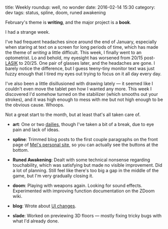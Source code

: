 title: Weekly roundup: well, no wonder
date: 2016-02-14 15:30
category: dev
tags: status, spline, doom, runed awakening

February's theme is **writing**, and the major project is a **book**.

I had a strange week.

I've had frequent headaches since around the end of January, especially when staring at text on a screen for long periods of time, which has made the theme of _writing_ a little difficult.  This week, I finally went to an optometrist.  Lo and behold, my eyesight has worsened from 20/15 post-[LASIK](/blog/2012/10/21/lasik/) to 20/25.  One pair of glasses later, and the headaches are gone.  I barely notice the difference, but I guess teeny-tiny monitor text was just fuzzy enough that I tired my eyes out trying to focus on it all day every day.

I've also been a little disillusioned with drawing lately — it seemed like I couldn't even move the tablet pen how I wanted any more.  This week I discovered I'd somehow turned on the stabilizer (which smooths out your strokes), and it was high enough to mess with me but not high enough to be the obvious cause.  Whoops.

Not a great start to the month, but at least that's all taken care of.

- **art**: One or two [dailies](http://lexyeevee.tumblr.com/tagged/daily-comic), though I've taken a bit of a break, due to eye pain and lack of ideas.  

- **spline**: Trimmed blog posts to the first couple paragraphs on the front page of [Mel's personal site](http://glitchedpuppet.com/), so you can actually see the buttons at the bottom.

- **Runed Awakening**: Dealt with some technical nonsense regarding touchability, which was satisfying but made no visible improvement.  Did a lot of planning.  Still feel like there's too big a gap in the middle of the game, but I'm very gradually closing it.

- **doom**: Playing with weapons again.  Looking for sound effects.  Experimented with improving function documentation on the ZDoom wiki.

- **blog**: Wrote about [UI changes](/blog/2016/02/10/we-have-always-been-at-war-with-ui/).

- **slade**: Worked on previewing 3D floors — mostly fixing tricky bugs with what I'd already done.

